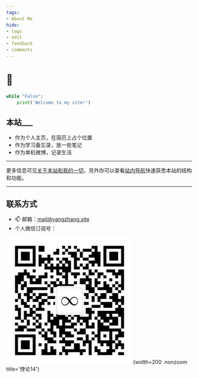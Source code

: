 ```yaml
---
tags:
- About Me
hide:
- tags
- edit
- feedback
- comments
---
```


# 👋

```python title="Hello"
while "False":
	print('Welcome to my site!')
```

<!-- ## 我是___
- 被很多人叫成张扬，但是实际上并不张扬的**张杨**
- 复旦大学**统计与数据科学系**本科在读<s>（即将毕业&失业</s>
- **数学和IT**迷<s>（但是我真的从来不穿穿格子衫</s> φ(*￣0￣)
- 不那么资深的**二刺螈**，超高强度B站用户<s>（以及白嫖怪，用了5年多还没满级</s>
 -->
## 本站___
- 作为个人主页，在简历上占个位置
- 作为学习备忘录，放一些笔记
- 作为单机微博，记录生活

---

更多信息可见[关于本站和我的一切](./About/about/)，另外你可以查看[站内导航](./About/)快速获悉本站的结构和功能。

---

## 联系方式

- 📫 邮箱：[mail@yangzhang.site](mailto:mail@yangzhang.site)
- 个人微信订阅号：

![](./assets/images/qrcode.jpg){width=200 .nonzoom title='悖论14'}



